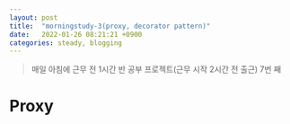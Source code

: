 ```yaml
---
layout: post
title:  "morningstudy-3(proxy, decorator pattern)"
date:   2022-01-26 08:21:21 +0900
categories: steady, blogging
---
```


> 매일 아침에 근무 전 1시간 반 공부 프로젝트(근무 시작 2시간 전 출근) 7번 째

# Proxy



